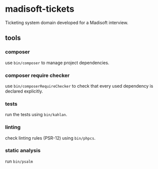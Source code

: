# madisoft-tickets

Ticketing system domain developed for a Madisoft interview.

## tools

### composer

use `bin/composer` to manage project dependencies.

### composer require checker

use `bin/composerRequireChecker` to check that every used dependency is declared explicitly.

### tests

run the tests using `bin/kahlan`.

### linting

check linting rules (PSR-12) using `bin/phpcs`.

### static analysis

run `bin/psalm`
